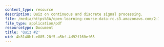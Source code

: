 ```yaml
---
content_type: resource
description: Quiz on continuous and discrete signal processing.
file: /media/https%3A/open-learning-course-data-rc.s3.amazonaws.com/2-161-signal-processing-continuous-and-discrete-fall-2008/4b3148bfe88528f5a5bf4d92f160ef65_quiz2.pdf
file_type: application/pdf
resourcetype: Document
title: 'Quiz #2'
uid: 4b3148bf-e885-28f5-a5bf-4d92f160ef65
---
```

